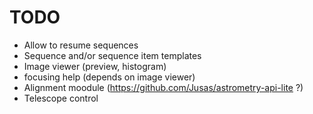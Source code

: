 # TODO

- Allow to resume sequences
- Sequence and/or sequence item templates
- Image viewer (preview, histogram)
- focusing help (depends on image viewer)
- Alignment moodule (https://github.com/Jusas/astrometry-api-lite ?)
- Telescope control
